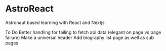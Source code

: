 # AstroReact
Astronaut based learning with React and Nextjs

To Do
Better handling for failing to fetch api data (elegant on page vs page failure)
Make a universal header
Add biography list page as well as sub pages